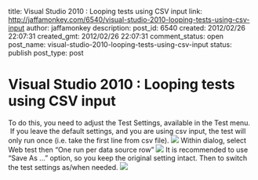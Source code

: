 title: Visual Studio 2010 : Looping tests using CSV input
link: http://jaffamonkey.com/6540/visual-studio-2010-looping-tests-using-csv-input
author: jaffamonkey
description: 
post_id: 6540
created: 2012/02/26 22:07:31
created_gmt: 2012/02/26 22:07:31
comment_status: open
post_name: visual-studio-2010-looping-tests-using-csv-input
status: publish
post_type: post

# Visual Studio 2010 : Looping tests using CSV input

To do this, you need to adjust the Test Settings, available in the Test menu.  If you leave the default settings, and you are using csv input, the test will only run once (i.e. take the first line from csv file). ![](/wp-content/uploads/2012/02/vs2010_testsettings.png) Within dialog, select Web test then “One run per data source row” ![](http://jaffamonkey.com/wp-content/uploads/2012/02/vs2010_testsettingsdialog.png) It is recommended to use “Save As …” option, so you keep the original setting intact. Then to switch the test settings as/when needed. ![](http://jaffamonkey.com/wp-content/uploads/2012/02/vs2010_testsettingssaveas.png)